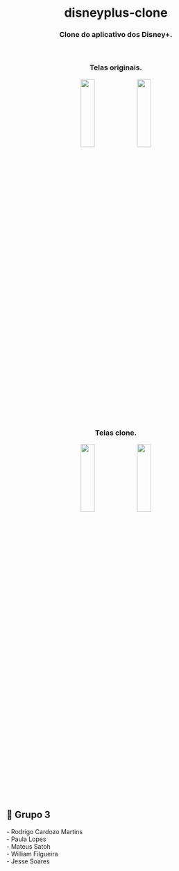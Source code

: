 <h1 align="center">disneyplus-clone</h1>

<h3 align="center">Clone do aplicativo dos Disney+.</h3>

<br>
<h3 align="center">Telas originais.</h3>
<p align="center">
  
   <img src="https://user-images.githubusercontent.com/78613533/125499830-172a71ba-70f2-4f84-bfd1-0bfa7bdb2ef9.jpg" height="20%" width="25%"/>
  <img src="https://user-images.githubusercontent.com/78613533/125499916-ea4209f7-bfdb-4da3-8b2d-37c5843f021b.jpg" height="20%" width="25%"/>
  
  
</p>
<h3 align="center">Telas clone.</h3>
<p align="center">
  <img src="https://user-images.githubusercontent.com/60144554/125503619-fc7e21a9-fa14-4cc7-a61f-5652c076c8cf.jpg" height="20%" width="25%"/>
  <img src="https://user-images.githubusercontent.com/60144554/125503613-7e51937d-b61f-42d3-bb1b-0b6294e92aed.jpg" height="20%" width="25%"/>
  
 </p>

<br>

<h2 id="techs">👀 Grupo 3</h2>
- Rodrigo Cardozo Martins
<br>
- Paula Lopes
<br>
- Mateus Satoh
<br>
- William Filgueira
<br>
- Jesse Soares 

